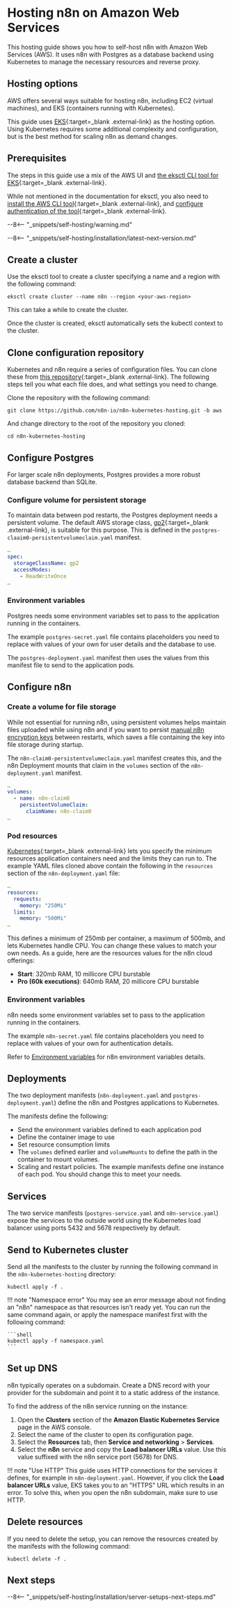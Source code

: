 # Hosting n8n on Amazon Web Services

This hosting guide shows you how to self-host n8n with Amazon Web Services (AWS). It uses n8n with Postgres as a database backend using Kubernetes to manage the necessary resources and reverse proxy.

## Hosting options

AWS offers several ways suitable for hosting n8n, including EC2 (virtual machines), and EKS (containers running with Kubernetes).

This guide uses [EKS](https://aws.amazon.com/eks/){:target=_blank .external-link} as the hosting option. Using Kubernetes requires some additional complexity and configuration, but is the best method for scaling n8n as demand changes.

## Prerequisites

The steps in this guide use a mix of the AWS UI and [the eksctl CLI tool for EKS](https://eksctl.io){:target=_blank .external-link}.

While not mentioned in the documentation for eksctl, you also need to [install the AWS CLI tool](https://docs.aws.amazon.com/cli/latest/userguide/getting-started-install.html){:target=_blank .external-link}, and [configure authentication of the tool](https://docs.aws.amazon.com/cli/latest/userguide/cli-configure-quickstart.html){:target=_blank .external-link}.

--8<-- "_snippets/self-hosting/warning.md"

--8<-- "_snippets/self-hosting/installation/latest-next-version.md"

## Create a cluster

Use the eksctl tool to create a cluster specifying a name and a region with the following command:

```shell
eksctl create cluster --name n8n --region <your-aws-region>
```

This can take a while to create the cluster.


Once the cluster is created, eksctl automatically sets the kubectl context to the cluster.

## Clone configuration repository

Kubernetes and n8n require a series of configuration files. You can clone these from [this repository](https://github.com/n8n-io/n8n-kubernetes-hosting/tree/aws){:target=_blank .external-link}. The following steps tell you what each file does, and what settings you need to change.

Clone the repository with the following command:

```shell
git clone https://github.com/n8n-io/n8n-kubernetes-hosting.git -b aws
```

And change directory to the root of the repository you cloned:

```shell
cd n8n-kubernetes-hosting
```

## Configure Postgres

For larger scale n8n deployments, Postgres provides a more robust database backend than SQLite.

### Configure volume for persistent storage

To maintain data between pod restarts, the Postgres deployment needs a persistent volume. The default AWS storage class, [gp2](https://docs.aws.amazon.com/AWSEC2/latest/UserGuide/general-purpose.html#EBSVolumeTypes_gp2){:target=_blank .external-link}, is suitable for this purpose. This is defined in the `postgres-claaim0-persistentvolumeclaim.yaml` manifest.

```yaml
…
spec:
  storageClassName: gp2
  accessModes:
    - ReadWriteOnce
…
```

### Environment variables

Postgres needs some environment variables set to pass to the application running in the containers.

The example `postgres-secret.yaml` file contains placeholders you need to replace with values of your own for user details and the database to use.

The `postgres-deployment.yaml` manifest then uses the values from this manifest file to send to the application pods.

## Configure n8n

### Create a volume for file storage

While not essential for running n8n, using persistent volumes helps maintain files uploaded while using n8n and if you want to persist [manual n8n encryption keys](https://docs.n8n.io/hosting/configuration/#encryption-key) between restarts, which saves a file containing the key into file storage during startup.

The `n8n-claim0-persistentvolumeclaim.yaml` manifest creates this, and the n8n Deployment mounts that claim in the `volumes` section of the `n8n-deployment.yaml` manifest.

```yaml
…
volumes:
  - name: n8n-claim0
    persistentVolumeClaim:
      claimName: n8n-claim0
…
```

### Pod resources

[Kubernetes](https://kubernetes.io/docs/concepts/configuration/manage-resources-containers/){:target=_blank .external-link} lets you specify the minimum resources application containers need and the limits they can run to. The example YAML files cloned above contain the following in the `resources` section of the `n8n-deployment.yaml` file:

```yaml
…
resources:
  requests:
    memory: "250Mi"
  limits:
    memory: "500Mi"
…    
```

This defines a minimum of 250mb per container, a maximum of 500mb, and lets Kubernetes handle CPU. You can change these values to match your own needs. As a guide, here are the resources values for the n8n cloud offerings:

- **Start**: 320mb RAM, 10 millicore CPU burstable
- **Pro (60k executions)**: 640mb RAM, 20 millicore CPU burstable

### Environment variables

n8n needs some environment variables set to pass to the application running in the containers.

The example `n8n-secret.yaml` file contains placeholders you need to replace with values of your own for authentication details.

Refer to [Environment variables](/hosting/environment-variables/environment-variables/) for n8n environment variables details.

## Deployments

The two deployment manifests (`n8n-deployment.yaml` and `postgres-deployment.yaml`) define the n8n and Postgres applications to Kubernetes.

The manifests define the following:

- Send the environment variables defined to each application pod
- Define the container image to use
- Set resource consumption limits
- The `volumes` defined earlier and `volumeMounts` to define the path in the container to mount volumes.
- Scaling and restart policies. The example manifests define one instance of each pod. You should change this to meet your needs.

## Services

The two service manifests (`postgres-service.yaml` and `n8n-service.yaml`) expose the services to the outside world using the Kubernetes load balancer using ports 5432 and 5678 respectively by default.

## Send to Kubernetes cluster

Send all the manifests to the cluster by running the following command in the `n8n-kubernetes-hosting` directory:

```shell
kubectl apply -f .
```

!!! note "Namespace error"
    You may see an error message about not finding an "n8n" namespace as that resources isn't ready yet. You can run the same command again, or apply the namespace manifest first with the following command:

    ```shell
    kubectl apply -f namespace.yaml
    ```

## Set up DNS

n8n typically operates on a subdomain. Create a DNS record with your provider for the subdomain and point it to a static address of the instance.

To find the address of the n8n service running on the instance:

1. Open the **Clusters** section of the **Amazon Elastic Kubernetes Service** page in the AWS console.
2. Select the name of the cluster to open its configuration page.
3. Select the **Resources** tab, then **Service and networking** > **Services**.
4. Select the **n8n** service and copy the **Load balancer URLs** value. Use this value suffixed with the n8n service port (5678) for DNS.

!!! note "Use HTTP"
		This guide uses HTTP connections for the services it defines, for example in `n8n-deployment.yaml`. However, if you click the **Load balancer URLs** value, EKS takes you to an "HTTPS" URL which results in an error. To solve this, when you open the n8n subdomain, make sure to use HTTP.

## Delete resources

If you need to delete the setup, you can remove the resources created by the manifests with the following command:

```shell
kubectl delete -f .
```

## Next steps

--8<-- "_snippets/self-hosting/installation/server-setups-next-steps.md"
